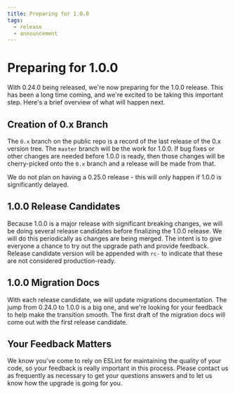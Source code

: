 ```yaml
---
title: Preparing for 1.0.0
tags:
  - release
  - announcement
---
```

# Preparing for 1.0.0

With 0.24.0 being released, we're now preparing for the 1.0.0 release. This has been a long time coming, and we're excited to be taking this important step. Here's a brief overview of what will happen next.

## Creation of 0.x Branch

The `0.x` branch on the public repo is a record of the last release of the 0.x version tree. The `master` branch will be the work for 1.0.0. If bug fixes or other changes are needed before 1.0.0 is ready, then those changes will be cherry-picked onto the `0.x` branch and a release will be made from that.

We do not plan on having a 0.25.0 release - this will only happen if 1.0.0 is significantly delayed.

## 1.0.0 Release Candidates

Because 1.0.0 is a major release with significant breaking changes, we will be doing several release candidates before finalizing the 1.0.0 release. We will do this periodically as changes are being merged. The intent is to give everyone a chance to try out the upgrade path and provide feedback. Release candidate version will be appended with `rc-` to indicate that these are not considered production-ready.

## 1.0.0 Migration Docs

With each release candidate, we will update migrations documentation. The jump from 0.24.0 to 1.0.0 is a big one, and we're looking for your feedback to help make the transition smooth. The first draft of the migration docs will come out with the first release candidate.

## Your Feedback Matters

We know you've come to rely on ESLint for maintaining the quality of your code, so your feedback is really important in this process. Please contact us as frequently as necessary to get your questions answers and to let us know how the upgrade is going for you.
